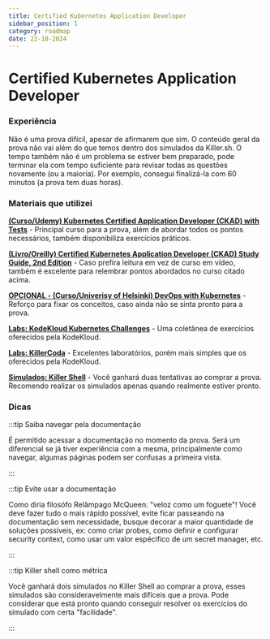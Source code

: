 ```yaml
---
title: Certified Kubernetes Application Developer
sidebar_position: 1
category: roadmap
date: 22-10-2024
---
```


# Certified Kubernetes Application Developer

### Experiência

Não é uma prova difícil, apesar de afirmarem que sim. O conteúdo geral da prova não vai além do que temos dentro dos 
simulados da Killer.sh. O tempo também não é um problema se estiver bem preparado, pode terminar ela com tempo suficiente 
para revisar todas as questões novamente (ou a maioria). Por exemplo, consegui finalizá-la com 60 minutos (a prova tem duas horas).

### Materiais que utilizei

**[(Curso/Udemy) Kubernetes Certified Application Developer (CKAD) with Tests](https://www.udemy.com/course/certified-kubernetes-application-developer)** - 
Principal curso para a prova, além de abordar todos os pontos necessários, também disponibiliza exercícios práticos.

**[(Livro/Oreilly) Certified Kubernetes Application Developer (CKAD) Study Guide, 2nd Edition](https://www.oreilly.com/library/view/certified-kubernetes-application/9781098152857/)** - 
Caso prefira leitura em vez de curso em vídeo, também é excelente para relembrar pontos abordados no curso citado acima.

**[OPCIONAL - (Curso/Univerisy of Helsinki) DevOps with Kubernetes](https://devopswithkubernetes.com/)** - 
Reforço para fixar os conceitos, caso ainda não se sinta pronto para a prova.

**[Labs: KodeKloud Kubernetes Challenges](https://kodekloud.com/courses/kubernetes-challenges/)** - 
Uma coletânea de exercícios oferecidos pela KodeKloud.

**[Labs: KillerCoda](https://killercoda.com/)** - 
Excelentes laboratórios, porém mais simples que os oferecidos pela KodeKloud.

**[Simulados: Killer Shell](https://killer.sh/)** - 
Você ganhará duas tentativas ao comprar a prova. Recomendo realizar os simulados apenas quando realmente estiver pronto.

### Dicas

:::tip Saiba navegar pela documentação

É permitido acessar a documentação no momento da prova. Será um diferencial se já tiver experiência com a mesma, principalmente
como navegar, algumas páginas podem ser confusas a primeira vista.

:::

:::tip Evite usar a documentação

Como diria filosófo Relâmpago McQueen: "veloz como um foguete"! Você deve fazer tudo o mais rápido possível, evite ficar
passeando na documentação sem necessidade, busque decorar a maior quantidade de soluções possíveis, ex: como criar probes,
como definir e configurar security context, como usar um valor espécifico de um secret manager, etc.

:::

:::tip Killer shell como métrica

Você ganhará dois simulados no Killer Shell ao comprar a prova, esses simulados são consideravelmente mais difíceis que 
a prova. Pode considerar que está pronto quando conseguir resolver os exercícios do simulado com certa "facilidade".

:::
